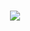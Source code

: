 <h1 align="center">
  <a href="#">
    <img align="center" src="https://readme-typing-svg.herokuapp.com?color=FFFFFF&center=true&vCenter=true&width=600&height=100&lines=Hi+there!;My+name+is+Lucas.;I+am+a+Full+Stack+Developer+from+the+Netherlands." />
  </a>
  <br>
</h1>

<!--
**namespace7/namespace7** is a ✨ _special_ ✨ repository because its `README.md` (this file) appears on your GitHub profile.

Here are some ideas to get you started:

- 🔭 I’m currently working on video encoding .
- 🌱 I’m currently learning computer science.
- 👯 I’m looking to collaborate on android application
- 🤔 I’m looking for help with ...
- 💬 Ask me about Exo player
- 📫 How to reach me: ...
- 😄 Pronouns: machinegunjoe
- ⚡ Fun fact: To the guy who invented zero, thanks for nothing.
-->
